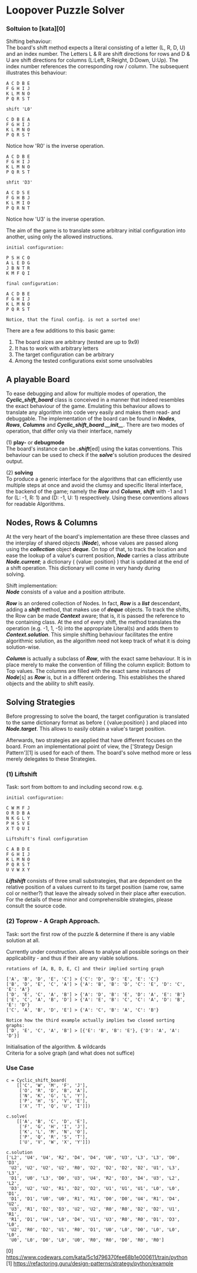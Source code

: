 # Loopover Puzzle Solver
### Soltuion to [kata][0]


Shifting behaviour:  
The board's shift method expects a literal consisting of a letter (L, R, D, U)
and an index number. The Letters L & R are shift directions for rows and D & U
are shift directions for columns (L:Left, R:Reight, D:Down, U:Up). 
The index number references the corresponding row / column. 
The subsequent illustrates this behaviour:

    A C D B E
    F G H I J
    K L M N O
    P Q R S T
    
    shift 'L0'

    C D B E A
    F G H I J
    K L M N O
    P Q R S T

Notice how 'R0' is the inverse operation.

    A C D B E
    F G H I J
    K L M N O
    P Q R S T

    shfit 'D3' 

    A C D S E
    F G H B J
    K L M I O
    P Q R N T

Notice how 'U3' is the inverse operation.


<!--explain the game's aim-->
The aim of the game is to translate some arbitrary initial configuration into 
another, using only the allowed instructions. 

    initial configuration:

    P S H C O
    A L E D G
    J B N T R
    K M F Q I

    final configuration:

    A C D B E
    F G H I J
    K L M N O
    P Q R S T
    
    Notice, that the final config. is not a sorted one!

There are a few additions to this basic game:  
1) The board sizes are arbitrary (tested are up to 9x9) 
2) It has to work with arbitrary letters
3) The target configuration can be arbitrary
4) Among the tested configurations exist some unsolvables

## A playable Board

To ease debugging and allow for multiple modes of operation, the
**_Cyclic_shift_board_** class is conceived in a manner that indeed resembles the 
exact behaviour of the game. Emulating this behaviour allows to translate
any algorithm into code very easily and makes them read- and debuggable.
The implementation of the board can be found in
**_Nodes_**, **_Rows_**, **_Columns_** and **_Cyclic_shift_board_**.**_\_\_init\_\__**. 
There are two modes of operation, that differ only via their interface, namely

(1) **play-** or **debugmode**  
The board's instance can be **_.shift_**[ed] using the katas conventions.
This behaviour can be used to check if the **_solve_**'s solution produces the 
desired output.

(2) **solving**  
To produce a generic interface for the algorithms that can efficiently use 
multiple steps at once and avoid the clumsy and specific literal interface, the 
backend of the game; namely the **_Row_** and **_Column_**, **_shift_** with 
-1 and 1 for (L: -1, R: 1) and (D: -1, U: 1) respectively. Using these conventions
allows for readable Algorithms. 


## Nodes, Rows & Columns
At the very heart of the board's implementation are these three classes and the 
interplay of shared objects (**_Node_**), whose values are passed along using the 
**_collection_** object **_deque_**. On top of that, to track the location and ease the
lookup of a value's current position, **_Node_** carries a class attribute 
**_Node.current_**; a dictionary ( {value: position} ) that is updated at the 
end of a shift operation. This dictionary will come in very handy during  
solving. 

Shift implementation:  
**_Node_** consists of a value and a position attribute.

**_Row_** is an ordered collection of Nodes. In fact, **_Row_** is a **_list_** descendant, adding
a **_shift_** method, that makes use of **_deque_** objects. To track the shifts,
the Row can be made **_Context_** aware; that is, it is passed the reference to the containing
class. At the end of every shift, the method translates the operation (e.g. -1, 1, -5) 
into the appropriate Literal(s) and adds them to **_Context.solution_**. This 
simple shifting behaviour facilitates the entire algorithmic solution, as the 
algorithm need not keep track of what it is doing solution-wise.

**_Column_** is actually a subclass of **_Row_**, with the exact same behaviour. 
It is in place merely to make the convention of filling the column explicit: 
Bottom to Top values. The columns are filled with the exact same instances 
of **_Node_**[s] as **_Row_** is, but in a different ordering. 
This establishes the shared objects and the ability to shift easily.

## Solving Strategies

Before progressing to solve the board, the target configuration is translated 
to the same dictionary format as before ( {value:position} ) and placed 
into **_Node.target_**. This allows to easily obtain a value's target position.

Afterwards, two strategies are applied that have different focuses on the board. 
From an implementational point of view, the ['Strategy Design Pattern'][1]
is used for each of them. The board's solve method more or less merely delegates 
to these Strategies.

### (1) Liftshift

Task: sort from bottom to and including second row. e.g.
    
    initial configuration:

    C W M F J
    O R D B A
    N K G L Y
    P H S V E
    X T Q U I

    Liftshift's final configuration

    C A B D E
    F G H I J
    K L M N O
    P Q R S T
    U V W X Y

**_Liftshift_** consists of three small substrategies, that are dependent on the 
relative position of a values current to its target position (same row, same 
col or neither?) that leave the already solved in their place after execution.
For the details of these minor and comprehensible strategies, please consult the source code.


### (2) Toprow - A Graph Approach.

Task: sort the first row of the puzzle & determine if there is any viable solution at all.

Currently under construction.
allows to analyse all possible sorings on their applicability - and thus if their 
are any viable solutions.

    rotations of [A, B, D, E, C] and their implied sorting graph

    ['A', 'B', 'D', 'E', 'C'] > {'C': 'D', 'D': 'E', 'E': 'C'}
    ['B', 'D', 'E', 'C', 'A'] > {'A': 'B', 'B': 'D', 'C': 'E', 'D': 'C', 'E': 'A'}
    ['D', 'E', 'C', 'A', 'B'] > {'A': 'D', 'B': 'E', 'D': 'A', 'E': 'B'}
    ['E', 'C', 'A', 'B', 'D'] > {'A': 'E', 'B': 'C', 'C': 'A', 'D': 'B', 'E': 'D'}
    ['C', 'A', 'B', 'D', 'E'] > {'A': 'C', 'B': 'A', 'C': 'B'}

    Notice how the third example actually implies two closed sorting graphs:
    ['D', 'E', 'C', 'A', 'B'] > [{'E': 'B', 'B': 'E'}, {'D': 'A', 'A': 'D'}]

<!-- elaborate Graph approach: what is the graph, elaborate on simple solution 
single connected uneven graph. checking connectivity, the general solution. 
point out, that all available sorting graphs are lazily? searched through and currently
the shortest course of actions is selected (is not necessarily true: shortest graph
currently can be a even graph, however, when selected, a full turnraound might be 
added to ensure even count of ups and downs -->

Initialisation of the algorithm. & wildcards  
Criteria for a solve graph (and what does not suffice)

### Use Case


    c = Cyclic_shift_board(
        [['C', 'W', 'M', 'F', 'J'], 
         ['O', 'R', 'D', 'B', 'A'], 
         ['N', 'K', 'G', 'L', 'Y'], 
         ['P', 'H', 'S', 'V', 'E'], 
         ['X', 'T', 'Q', 'U', 'I']])

    c.solve(
        [['A', 'B', 'C', 'D', 'E'], 
         ['F', 'G', 'H', 'I', 'J'], 
         ['K', 'L', 'M', 'N', 'O'], 
         ['P', 'Q', 'R', 'S', 'T'], 
         ['U', 'V', 'W', 'X', 'Y']])
    
    c.solution
    ['L2', 'U4', 'U4', 'R2', 'D4', 'D4', 'U0', 'U3', 'L3', 'L3', 'D0', 'D3', 
     'U2', 'U2', 'U2', 'U2', 'R0', 'D2', 'D2', 'D2', 'D2', 'U1', 'L3', 'L3', 
     'D1', 'U0', 'L3', 'D0', 'U3', 'U4', 'R2', 'D3', 'D4', 'U3', 'L2', 'L2', 
     'D3', 'U2', 'U2', 'R1', 'D2', 'D2', 'U1', 'U1', 'U1', 'L0', 'L0', 'D1', 
     'D1', 'D1', 'U0', 'U0', 'R1', 'R1', 'D0', 'D0', 'U4', 'R1', 'D4', 'U2', 
     'U3', 'R1', 'D2', 'D3', 'U2', 'U2', 'R0', 'R0', 'D2', 'D2', 'U1', 'R1', 
     'R1', 'D1', 'U4', 'L0', 'D4', 'U1', 'U3', 'R0', 'R0', 'D1', 'D3', 'L0', 
     'U2', 'R0', 'D2', 'U1', 'R0', 'D1', 'U0', 'L0', 'D0', 'L0', 'L0', 'L0', 
     'U0', 'L0', 'D0', 'L0', 'U0', 'R0', 'R0', 'D0', 'R0', 'R0']        

[0] https://www.codewars.com/kata/5c1d796370fee68b1e000611/train/python  
[1] https://refactoring.guru/design-patterns/strategy/python/example